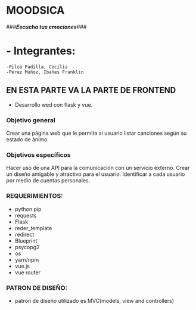 # MOODSICA
###***Escucha tus emociones***###
# - Integrantes:
    -Pilco Padilla, Cecilia
    -Perez Muñoz, Ibañes Franklin
## EN ESTA PARTE VA LA PARTE DE FRONTEND
 - Desarrollo wed con flask y vue.
### Objetivo general
Crear una página web que le permita al usuario listar canciones según su estado de ánimo.
### Objetivos específicos
Hacer uso de una API para la comunicación con un servicio externo.
Crear un diseño amigable y atractivo para el usuario.
Identificar a cada usuario por medio de cuentas personales.
### REQUERIMIENTOS:
- python pip
- requests
- Flask
- reder_template
- redirect
- Blueprint
- psycopg2
- os
- yarn/npm
- vue.js
- vue router
### PATRON DE DISEÑO:
   - patron de diseño utilizado es MVC(models, view and controllers)
  

